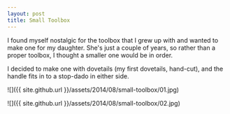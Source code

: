 ```yaml
---
layout: post
title: Small Toolbox
---
```

I found myself nostalgic for the toolbox that I grew up with and wanted to make
one for my daughter. She's just a couple of years, so rather than a proper
toolbox, I thought a smaller one would be in order.

I decided to make one with dovetails (my first dovetails, hand-cut), and the
handle fits in to a stop-dado in either side.

![]({{ site.github.url }}/assets/2014/08/small-toolbox/01.jpg)

![]({{ site.github.url }}/assets/2014/08/small-toolbox/02.jpg)
